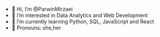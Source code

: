 - 👋 Hi, I’m @ParwinMirzaei
- 👀 I’m interested in Data Analytics and Web Development
- 🌱 I’m currently learning Python, SQL, JavaScript and React 
- 🙂 Pronouns: she,her
